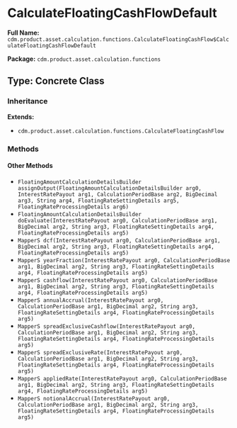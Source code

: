 # CalculateFloatingCashFlowDefault

**Full Name:** `cdm.product.asset.calculation.functions.CalculateFloatingCashFlow$CalculateFloatingCashFlowDefault`

**Package:** `cdm.product.asset.calculation.functions`

## Type: Concrete Class

### Inheritance

**Extends:**
- `cdm.product.asset.calculation.functions.CalculateFloatingCashFlow`

### Methods

#### Other Methods

- `FloatingAmountCalculationDetailsBuilder assignOutput(FloatingAmountCalculationDetailsBuilder arg0, InterestRatePayout arg1, CalculationPeriodBase arg2, BigDecimal arg3, String arg4, FloatingRateSettingDetails arg5, FloatingRateProcessingDetails arg6)`
- `FloatingAmountCalculationDetailsBuilder doEvaluate(InterestRatePayout arg0, CalculationPeriodBase arg1, BigDecimal arg2, String arg3, FloatingRateSettingDetails arg4, FloatingRateProcessingDetails arg5)`
- `MapperS dcf(InterestRatePayout arg0, CalculationPeriodBase arg1, BigDecimal arg2, String arg3, FloatingRateSettingDetails arg4, FloatingRateProcessingDetails arg5)`
- `MapperS yearFraction(InterestRatePayout arg0, CalculationPeriodBase arg1, BigDecimal arg2, String arg3, FloatingRateSettingDetails arg4, FloatingRateProcessingDetails arg5)`
- `MapperS cashflow(InterestRatePayout arg0, CalculationPeriodBase arg1, BigDecimal arg2, String arg3, FloatingRateSettingDetails arg4, FloatingRateProcessingDetails arg5)`
- `MapperS annualAccrual(InterestRatePayout arg0, CalculationPeriodBase arg1, BigDecimal arg2, String arg3, FloatingRateSettingDetails arg4, FloatingRateProcessingDetails arg5)`
- `MapperS spreadExclusiveCashflow(InterestRatePayout arg0, CalculationPeriodBase arg1, BigDecimal arg2, String arg3, FloatingRateSettingDetails arg4, FloatingRateProcessingDetails arg5)`
- `MapperS spreadExclusiveRate(InterestRatePayout arg0, CalculationPeriodBase arg1, BigDecimal arg2, String arg3, FloatingRateSettingDetails arg4, FloatingRateProcessingDetails arg5)`
- `MapperS appliedRate(InterestRatePayout arg0, CalculationPeriodBase arg1, BigDecimal arg2, String arg3, FloatingRateSettingDetails arg4, FloatingRateProcessingDetails arg5)`
- `MapperS notionalAccrual(InterestRatePayout arg0, CalculationPeriodBase arg1, BigDecimal arg2, String arg3, FloatingRateSettingDetails arg4, FloatingRateProcessingDetails arg5)`

